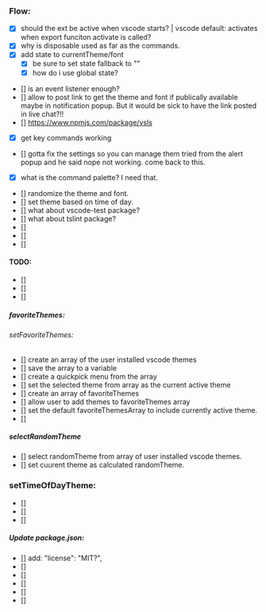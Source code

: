 ### Flow:

- [x] should the ext be active when vscode starts? | vscode default: activates when export funciton activate is called?
- [x] why is disposable used as far as the commands.
- [x] add state to currentTheme/font
  - [x] be sure to set state fallback to ""
  - [x] how do i use global state?
- [] is an event listener enough?
- [] allow to post link to get the theme and font if publically available maybe in notification popup. But it would be sick to have the link posted in live chat?!!
- [] https://www.npmjs.com/package/vsls
- [x] get key commands working
- [] gotta fix the settings so you can manage them tried from the alert popup and he said nope not working. come back to this.
- [x] what is the command palette? I need that.
- [] randomize the theme and font.
- [] set theme based on time of day.
- [] what about vscode-test package?
- [] what about tslint package?
- []
- []
- []

#### TODO:

- []
- []
- []

##### favoriteThemes:

###### setFavoriteThemes:

- [] create an array of the user installed vscode themes
- [] save the array to a variable
- [] create a quickpick menu from the array
- [] set the selected theme from array as the current active theme
- [] create an array of favoriteThemes
- [] allow user to add themes to favoriteThemes array
- [] set the default favoriteThemesArray to include currently active theme.
- []

##### selectRandomTheme

- [] select randomTheme from array of user installed vscode themes.
- [] set cuurent theme as calculated randomTheme.

### setTimeOfDayTheme:

- []
- []
- []

##### Update package.json:

- [] add: "license": "MIT?",
- []
- []
- []
- []
- []
